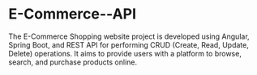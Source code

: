 # E-Commerce--API
The E-Commerce Shopping website project is developed using Angular, Spring Boot, and REST API for performing CRUD (Create, Read, Update, Delete) operations. It aims to provide users with a platform to browse, search, and purchase products online.
